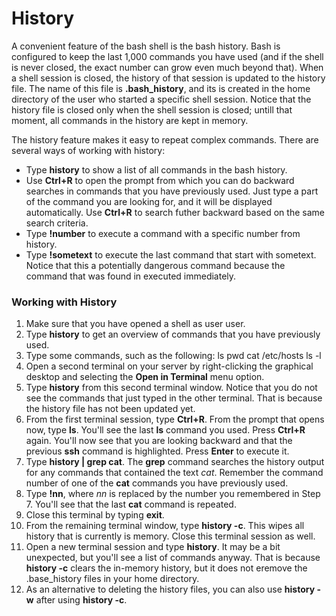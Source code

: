 # History

A convenient feature of the bash shell is the bash history. Bash is configured to keep the last 1,000 commands you have used (and if the shell is never closed, the exact number can grow even much beyond that). When a shell session is closed, the history of that session is updated to the history file. The name of this file is **.bash_history**, and its is created in the home directory of the user who started a specific shell session. Notice that the history file is closed only when the shell session is closed; untill that moment, all commands in the history are kept in memory.

The history feature makes it easy to repeat complex commands. There are several ways of working with history:

- Type **history** to show a list of all commands in the bash history.
- Use **Ctrl+R** to open the prompt from which you can do backward searches in commands that you have previously used. Just type a part of the command you are looking for, and it will be displayed automatically. Use **Ctrl+R** to search futher backward based on the same search criteria.
- Type **!number** to execute a command with a specific number from history.
- Type **!sometext** to execute the last command that start with sometext. Notice that this a potentially dangerous command because the command that was found in executed immediately.


### Working with History

1. Make sure that you have opened a shell as user user.
2. Type **history** to get an overview of commands that you have previously used.
3. Type some commands, such as the following:
    ls
    pwd
    cat /etc/hosts
    ls -l
4. Open a second terminal on your server by right-clicking the graphical desktop and selecting the **Open in Terminal** menu option.
5. Type **history** from this second terminal window. Notice that you do not see the commands that just typed in the other terminal. That is because the history file has not been updated yet.
6. From the first terminal session, type **Ctrl+R**. From the prompt that opens now, type **ls**. You'll see the last **ls** command you used. Press **Ctrl+R** again. You'll now see that you are looking backward and that the previous **ssh** command is highlighted. Press **Enter** to execute it.
7. Type **history | grep cat**. The **grep** command searches the history output for any commands that contained the text *cat*. Remember the command number of one of the **cat** commands you have previously used.
8. Type **!nn**, where *nn* is replaced by the number you remembered in Step 7. You'll see that the last **cat** command is repeated.
9. Close this terminal by typing **exit**.
10. From the remaining terminal window, type **history -c**. This wipes all history that is currently is memory. Close this terminal session as well.
11. Open a new terminal session and type **history**. It may be a bit unexpected, but you'll see a list of commands anyway. That is because **history -c** clears the in-memory history, but it does not eremove the .base_history files in your home directory.
12. As an alternative to deleting the history files, you can also use **history -w** after using **history -c**.